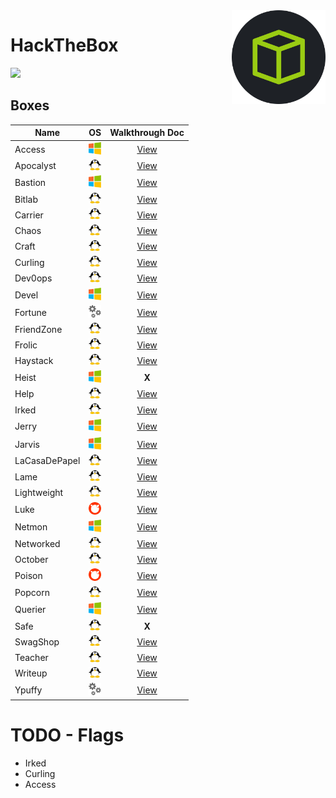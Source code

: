 <img align="right" height=150 src="./hackthebox_logo.jpg"/>

# HackTheBox
<img src="https://www.hackthebox.eu/badge/image/75726"/>


## Boxes
<!-- <img width=20 src=./_images/win.png> -->
<!-- <img width=20 src=./_images/lin.png> -->
<!-- <img width=20 src=./_images/gear.png> -->
<!-- <img width=20 src=./_images/bsd.png> -->


|   Name            |      OS                               |         Walkthrough Doc            |
| ----------------- |---------------------------------------|:----------------------------------:|
|  Access           | <img width=20 src=./_images/win.png>  | [View](Access/README.md)           |
|  Apocalyst        | <img width=20 src=./_images/lin.png>  | [View](Apocalyst/README.md)        |
|  Bastion          | <img width=20 src=./_images/win.png>  | [View](Bastion/README.md)          |
|  Bitlab           | <img width=20 src=./_images/lin.png>  | [View](Bitlab/README.md)           |
|  Carrier          | <img width=20 src=./_images/lin.png>  | [View](Carrier/README.md)          |
|  Chaos            | <img width=20 src=./_images/lin.png>  | [View](Chaos/README.md)            |
|  Craft            | <img width=20 src=./_images/lin.png>  | [View](Craft/README.md)            |
|  Curling          | <img width=20 src=./_images/lin.png>  | [View](Curling/README.md)          |
|  Dev0ops          | <img width=20 src=./_images/lin.png>  | [View](Dev0ops/README.md)          |
|  Devel            | <img width=20 src=./_images/win.png>  | [View](Devel/README.md)            |
|  Fortune          | <img width=20 src=./_images/gear.png> | [View](Fortune/README.md)          |
|  FriendZone       | <img width=20 src=./_images/lin.png>  | [View](Friendzone/README.md)       |
|  Frolic           | <img width=20 src=./_images/lin.png>  | [View](Frolic/README.md)           |
|  Haystack         | <img width=20 src=./_images/lin.png>  | [View](Haystack/README.md)
|  Heist            | <img width=20 src=./_images/win.png>  | **X** <!--[View](Heist/README.md) -->|
|  Help             | <img width=20 src=./_images/lin.png>  | [View](Help/README.md)             |
|  Irked            | <img width=20 src=./_images/lin.png>  | [View](Irked/README.md)            |
|  Jerry            | <img width=20 src=./_images/win.png>  | [View](Jerry/README.md)            |
|  Jarvis            | <img width=20 src=./_images/win.png> | [View](Jarvis/README.md)           |
|  LaCasaDePapel    | <img width=20 src=./_images/lin.png>  | [View](LaCasaDePapel/README.md)    |
|  Lame             | <img width=20 src=./_images/lin.png>  | [View](Lame/README.md)             |
|  Lightweight      | <img width=20 src=./_images/lin.png>  | [View](Lightweight/README.md)      |
|  Luke             | <img width=20 src=./_images/bsd.png>  | [View](Luke/README.md)             |
|  Netmon           | <img width=20 src=./_images/win.png>  | [View](Netmon/README.md)           |
|  Networked        | <img width=20 src=./_images/lin.png>  | [View](Networked/README.md)        |
|  October          | <img width=20 src=./_images/lin.png>  | [View](October/README.md)          |
|  Poison           | <img width=20 src=./_images/bsd.png>  | [View](Poison/README.md)           |
|  Popcorn          | <img width=20 src=./_images/lin.png>  | [View](Popcorn/README.md)          |
|  Querier          | <img width=20 src=./_images/win.png>  | [View](Querier/README.md)          |
|  Safe             | <img width=20 src=./_images/lin.png>  | **X** <!-- [View](Safe/README.md) --> |
|  SwagShop         | <img width=20 src=./_images/lin.png>  | [View](SwagShop/README.md)         |
|  Teacher          | <img width=20 src=./_images/lin.png>  | [View](Teacher/README.md)          |
|  Writeup          | <img width=20 src=./_images/lin.png>  | [View](Ypuffy/README.md)           |
|  Ypuffy           | <img width=20 src=./_images/gear.png> | [View](Ypuffy/README.md)           |


# TODO - Flags
- Irked
- Curling
- Access
